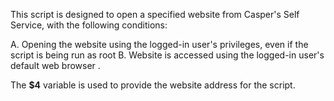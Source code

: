 This script is designed to open a specified website from Casper's Self Service, with the following conditions:
 
A. Opening the website using the logged-in user's privileges, even if the script is being run as root
B. Website is accessed using the logged-in user's default web browser .

The **$4** variable is used to provide the website address for the script.